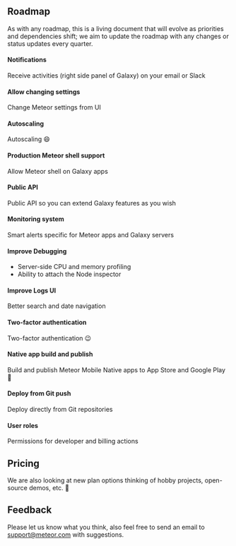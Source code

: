 ## Roadmap
As with any roadmap, this is a living document that will evolve as priorities and dependencies shift; we aim to update the roadmap with any changes or status updates every quarter. 

#### Notifications
Receive activities (right side panel of Galaxy) on your email or Slack

#### Allow changing settings
Change Meteor settings from UI

#### Autoscaling
Autoscaling :smile:
 
#### Production Meteor shell support
Allow Meteor shell on Galaxy apps

#### Public API
Public API so you can extend Galaxy features as you wish

#### Monitoring system
Smart alerts specific for Meteor apps and Galaxy servers

#### Improve Debugging
- Server-side CPU and memory profiling
- Ability to attach the Node inspector

#### Improve Logs UI
Better search and date navigation

#### Two-factor authentication
Two-factor authentication :wink:
 
#### Native app build and publish
Build and publish Meteor Mobile Native apps to App Store and Google Play :rocket: 

#### Deploy from Git push
Deploy directly from Git repositories

#### User roles
Permissions for developer and billing actions

## Pricing
We are also looking at new plan options thinking of hobby projects, open-source demos, etc. :thinking: 

## Feedback
Please let us know what you think, also feel free to send an email to support@meteor.com with suggestions.
